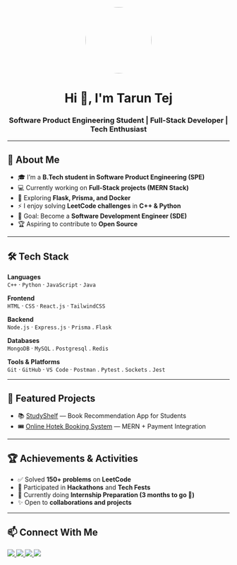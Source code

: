 <p align="center">
  <img src="https://avatars.githubusercontent.com/your-username" width="150" style="border-radius:50%;" />
</p>

<h1 align="center">Hi 👋, I'm Tarun Tej</h1>
<h3 align="center">Software Product Engineering Student | Full-Stack Developer | Tech Enthusiast</h3>

---

## 🚀 About Me  
- 🎓 I’m a **B.Tech student in Software Product Engineering (SPE)**  
- 💻 Currently working on **Full-Stack projects (MERN Stack)**  
- 🌱 Exploring **Flask, Prisma, and Docker**  
- ⚡ I enjoy solving **LeetCode challenges** in **C++ & Python**  
- 🎯 Goal: Become a **Software Development Engineer (SDE)**  
- 🏆 Aspiring to contribute to **Open Source**  

---

## 🛠️ Tech Stack  
**Languages**  
`C++` · `Python` · `JavaScript` · `Java`  

**Frontend**  
`HTML` · `CSS` · `React.js` · `TailwindCSS`  

**Backend**  
`Node.js` · `Express.js` · `Prisma` . `Flask`

**Databases**  
`MongoDB` · `MySQL` . `Postgresql` . `Redis`

**Tools & Platforms**  
`Git` · `GitHub` · `VS Code` · `Postman` . `Pytest` . `Sockets` . `Jest`

---


## 🌟 Featured Projects    
- 📚 [StudyShelf]([https://github.com/your-username/studyshelf](https://github.com/kalviumcommunity/s81_tarun_StudyShelf.git)) — Book Recommendation App for Students  
- 🎟️ [Online Hotek Booking System]([https://github.com/your-username/ticket-booking](https://github.com/Tarun-tej-2007/gotickets.git)) — MERN + Payment Integration   

---

## 🏆 Achievements & Activities  
- ✅ Solved **150+ problems** on **LeetCode**  
- 🎤 Participated in **Hackathons** and **Tech Fests**  
- 📜 Currently doing **Internship Preparation (3 months to go 🚀)**  
- ✨ Open to **collaborations and projects**  

---

## 📫 Connect With Me  
<p align="left">
  <a href="https://www.linkedin.com/in/tarun-tej-b8a102344/" target="_blank">
    <img src="https://img.shields.io/badge/-LinkedIn-blue?logo=Linkedin&logoColor=white">
  </a>
  <a href="mailto:taruntej947@gmail.com">
    <img src="https://img.shields.io/badge/-Email-red?logo=gmail&logoColor=white">
  </a>
  <a href="https://leetcode.com/u/tarun_tej_kondeti/" target="_blank">
    <img src="https://img.shields.io/badge/-LeetCode-black?logo=LeetCode&logoColor=yellow">
  </a>
  <a href="https://github.com/Tarun-Tej-2007" target="_blank">
    <img src="https://img.shields.io/badge/-GitHub-181717?logo=github&logoColor=white">
  </a>
</p>
